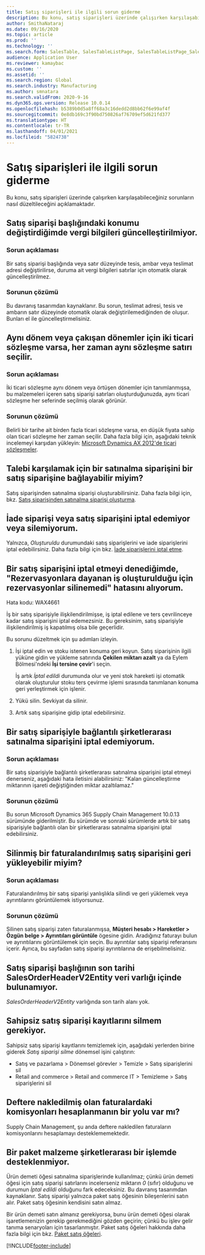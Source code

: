 ```yaml
---
title: Satış siparişleri ile ilgili sorun giderme
description: Bu konu, satış siparişleri üzerinde çalışırken karşılaşabileceğiniz sorunların nasıl düzeltileceğini açıklamaktadır.
author: SmithaNataraj
ms.date: 09/16/2020
ms.topic: article
ms.prod: ''
ms.technology: ''
ms.search.form: SalesTable, SalesTableListPage, SalesTableListPage_SalesCancelOrder
audience: Application User
ms.reviewer: kamaybac
ms.custom: ''
ms.assetid: ''
ms.search.region: Global
ms.search.industry: Manufacturing
ms.author: smnatara
ms.search.validFrom: 2020-9-16
ms.dyn365.ops.version: Release 10.0.14
ms.openlocfilehash: b5389b0d5a8ff68a3c16dedd2d8bb62f6e99af4f
ms.sourcegitcommit: 0e8db169c3f90bd750826af76709ef5d621fd377
ms.translationtype: HT
ms.contentlocale: tr-TR
ms.lasthandoff: 04/01/2021
ms.locfileid: "5824738"
---
```

# <a name="troubleshoot-sales-orders"></a>Satış siparişleri ile ilgili sorun giderme

Bu konu, satış siparişleri üzerinde çalışırken karşılaşabileceğiniz sorunların nasıl düzeltileceğini açıklamaktadır.

## <a name="the-tax-information-isnt-updated-if-i-change-the-location-on-a-sales-order-header"></a>Satış siparişi başlığındaki konumu değiştirdiğimde vergi bilgileri güncelleştirilmiyor.

### <a name="issue-description"></a>Sorun açıklaması

Bir satış siparişi başlığında veya satır düzeyinde tesis, ambar veya teslimat adresi değiştirilirse, duruma ait vergi bilgileri satırlar için otomatik olarak güncelleştirilmez.

### <a name="issue-resolution"></a>Sorunun çözümü

Bu davranış tasarımdan kaynaklanır. Bu sorun, teslimat adresi, tesis ve ambarın satır düzeyinde otomatik olarak değiştirilemediğinden de oluşur. Bunları el ile güncelleştirmelisiniz.

## <a name="if-there-are-two-trade-agreements-for-the-same-period-or-overlapping-periods-the-same-agreement-line-is-always-selected"></a>Aynı dönem veya çakışan dönemler için iki ticari sözleşme varsa, her zaman aynı sözleşme satırı seçilir.

### <a name="issue-description"></a>Sorun açıklaması

İki ticari sözleşme aynı dönem veya örtüşen dönemler için tanımlanmışsa, bu malzemeleri içeren satış siparişi satırları oluşturduğunuzda, aynı ticari sözleşme her seferinde seçilmiş olarak görünür.

### <a name="issue-resolution"></a>Sorunun çözümü

Belirli bir tarihe ait birden fazla ticari sözleşme varsa, en düşük fiyata sahip olan ticari sözleşme her zaman seçilir. Daha fazla bilgi için, aşağıdaki teknik incelemeyi karşıdan yükleyin: [Microsoft Dynamics AX 2012'de ticari sözleşmeler](https://www.axug.com/HigherLogic/System/DownloadDocumentFile.ashx?DocumentFileKey=3396a3a8-1f48-4d85-8cd6-5fa982f62e90).

## <a name="can-i-link-a-purchase-order-to-a-sales-order-to-fulfill-demand"></a>Talebi karşılamak için bir satınalma siparişini bir satış siparişine bağlayabilir miyim?

Satış siparişinden satınalma siparişi oluşturabilirsiniz. Daha fazla bilgi için, bkz. [Satış siparişinden satınalma siparişi oluşturma](tasks/create-purchase-order-sales-order.md).

## <a name="i-cant-cancel-or-delete-a-return-order-or-a-sales-order"></a>İade siparişi veya satış siparişini iptal edemiyor veya silemiyorum.

Yalnızca, *Oluşturuldu* durumundaki satış siparişlerini ve iade siparişlerini iptal edebilirsiniz. Daha fazla bilgi için bkz. [İade siparişlerini iptal etme](../service-management/cancel-return-order.md).

## <a name="when-i-try-to-cancel-a-sales-order-i-receive-a-reservations-cannot-be-removed-because-there-is-work-created-which-relies-on-the-reservations-error"></a>Bir satış siparişini iptal etmeyi denediğimde, "Rezervasyonlara dayanan iş oluşturulduğu için rezervasyonlar silinemedi" hatasını alıyorum.

Hata kodu: WAX4661

İş bir satış siparişiyle ilişkilendirilmişse, iş iptal edilene ve ters çevrilinceye kadar satış siparişini iptal edemezsiniz. Bu gereksinim, satış siparişiyle ilişkilendirilmiş iş kapatılmış olsa bile geçerlidir.

Bu sorunu düzeltmek için şu adımları izleyin.

1. İşi iptal edin ve stoku istenen konuma geri koyun. Satış siparişinin ilgili yüküne gidin ve yükleme satırında **Çekilen miktarı azalt** ya da Eylem Bölmesi'ndeki **İşi tersine çevir**'i seçin.

    İş artık *İptal edildi* durumunda olur ve yeni stok hareketi işi otomatik olarak oluşturulur stoku ters çevirme işlemi sırasında tanımlanan konuma geri yerleştirmek için işlenir.

2. Yükü silin. Sevkiyat da silinir.
3. Artık satış siparişine gidip iptal edebilirsiniz.

## <a name="i-cant-cancel-an-intercompany-purchase-order-that-is-linked-to-a-sales-order"></a>Bir satış siparişiyle bağlantılı şirketlerarası satınalma siparişini iptal edemiyorum.

### <a name="issue-description"></a>Sorun açıklaması

Bir satış siparişiyle bağlantılı şirketlerarası satınalma siparişini iptal etmeyi denerseniz, aşağıdaki hata iletisini alabilirsiniz: "Kalan güncelleştirme miktarının işareti değiştiğinden miktar azaltılamaz."

### <a name="issue-resolution"></a>Sorunun çözümü

Bu sorun Microsoft Dynamics 365 Supply Chain Management 10.0.13 sürümünde giderilmiştir. Bu sürümde ve sonraki sürümlerde artık bir satış siparişiyle bağlantılı olan bir şirketlerarası satınalma siparişini iptal edebilirsiniz.

## <a name="can-i-restore-an-invoiced-sales-order-that-was-deleted"></a>Silinmiş bir faturalandırılmış satış siparişini geri yükleyebilir miyim?

### <a name="issue-description"></a>Sorun açıklaması

Faturalandırılmış bir satış siparişi yanlışlıkla silindi ve geri yüklemek veya ayrıntılarını görüntülemek istiyorsunuz.

### <a name="issue-resolution"></a>Sorunun çözümü

Silinen satış siparişi zaten faturalanmışsa, **Müşteri hesabı \> Hareketler \> Özgün belge \> Ayrıntıları görüntüle** ögesine gidin. Aradığınız faturayı bulun ve ayrıntılarını görüntülemek için seçin. Bu ayrıntılar satış siparişi referansını içerir. Ayrıca, bu sayfadan satış siparişi ayrıntılarına de erişebilmelisiniz.

## <a name="the-deadline-of-a-sales-order-header-cant-be-found-in-the-salesorderheaderv2entity-data-entity"></a>Satış siparişi başlığının son tarihi SalesOrderHeaderV2Entity veri varlığı içinde bulunamıyor.

*SalesOrderHeaderV2Entity* varlığında son tarih alanı yok.

## <a name="i-must-delete-orphaned-sales-order-records"></a>Sahipsiz satış siparişi kayıtlarını silmem gerekiyor.

Sahipsiz satış siparişi kayıtlarını temizlemek için, aşağıdaki yerlerden birine giderek *Satış siparişi silme* dönemsel işini çalıştırın:

- Satış ve pazarlama \> Dönemsel görevler \> Temizle \> Satış siparişlerini sil
- Retail and commerce \> Retail and commerce IT \> Temizleme \> Satış siparişlerini sil

## <a name="is-there-a-way-to-calculate-commissions-on-invoices-that-have-already-been-posted"></a>Deftere nakledilmiş olan faturalardaki komisyonları hesaplanmanın bir yolu var mı?

Supply Chain Management, şu anda deftere nakledilen faturaların komisyonlarını hesaplamayı desteklememektedir.

## <a name="a-bundle-item-isnt-supported-in-an-intercompany-process"></a>Bir paket malzeme şirketlerarası bir işlemde desteklenmiyor.

Ürün demeti öğesi satınalma siparişlerinde kullanılmaz; çünkü ürün demeti öğesi için satış siparişi satırlarını incelerseniz miktarın *0* (sıfır) olduğunu ve durumun *İptal edildi* olduğunu fark edeceksiniz. Bu davranış tasarımdan kaynaklanır. Satış siparişi yalnızca paket satış öğesinin bileşenlerini satın alır. Paket satış öğesinin kendisini satın almaz.

Bir ürün demeti satın almanız gerekiyorsa, bunu ürün demeti öğesi olarak işaretlemenizin gerekip gerekmediğini gözden geçirin; çünkü bu işlev gelir tanıma senaryoları için tasarlanmıştır. Paket satış öğeleri hakkında daha fazla bilgi için bkz. [Paket satış öğeleri](../../finance/accounts-receivable/revenue-recognition-setup.md#bundles).


[!INCLUDE[footer-include](../../includes/footer-banner.md)]